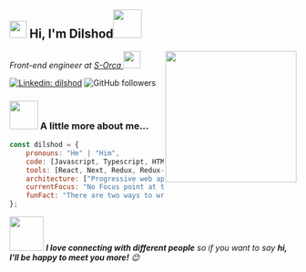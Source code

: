 <h2><img src="https://emojis.slackmojis.com/emojis/images/1531849430/4246/blob-sunglasses.gif?1531849430" width="30"/> Hi, I'm Dilshod<img src="https://media.giphy.com/media/12oufCB0MyZ1Go/giphy.gif" width="50"></h2>
<img align='right' src="https://media.giphy.com/media/M9gbBd9nbDrOTu1Mqx/giphy.gif" width="230">
<p><em>Front-end engineer at <a href="https://github.com/github-com-S-OrcateamWork">S-Orca
</a><img src="https://media.giphy.com/media/WUlplcMpOCEmTGBtBW/giphy.gif" width="30"> 
</em></p>

[![Linkedin: dilshod](https://img.shields.io/badge/-dilshod-blue?style=flat-square&logo=Linkedin&logoColor=white&link=https://www.linkedin.com/in/dilshod-murodov/)](https://www.linkedin.com/in/dilshod-murodov/)
![GitHub followers](https://img.shields.io/github/followers/dilshodsherzodovich?label=Follow&style=social)


### <img src="https://media.giphy.com/media/VgCDAzcKvsR6OM0uWg/giphy.gif" width="50"> A little more about me...  

```javascript
const dilshod = {
    pronouns: "He" | "Him",
    code: [Javascript, Typescript, HTML, CSS],
    tools: [React, Next, Redux, Redux-toolkit, Node, TailwindCss],
    architecture: ["Progressive web applications", "Single page applications"],
    currentFocus: "No Focus point at this time",
    funFact: "There are two ways to write error-free programs; only the third one works"
};
```

<img src="https://media.giphy.com/media/LnQjpWaON8nhr21vNW/giphy.gif" width="60"> <em><b>I love connecting with different people</b> so if you want to say <b>hi, I'll be happy to meet you more!</b> 😊</em>
